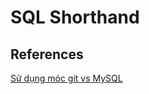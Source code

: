 # SQL Shorthand

## References

[Sử dụng móc git vs MySQL](https://hackernoon.com/vi/s%E1%BB%AD-d%E1%BB%A5ng-m%C3%B3c-git-v%E1%BB%9Bi-mysql)
